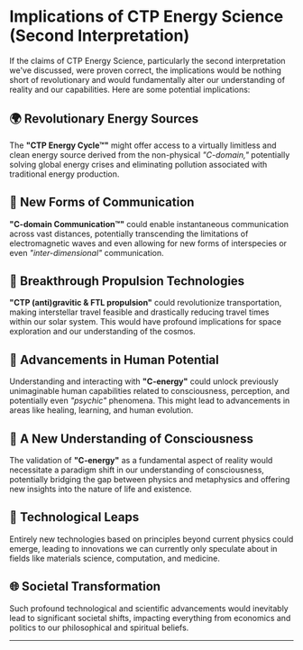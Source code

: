 # Implications of CTP Energy Science (Second Interpretation)

If the claims of CTP Energy Science, particularly the second interpretation we've discussed, were proven correct, the implications would be nothing short of revolutionary and would fundamentally alter our understanding of reality and our capabilities. Here are some potential implications:

## 🌍 Revolutionary Energy Sources
The **"CTP Energy Cycle™"** might offer access to a virtually limitless and clean energy source derived from the non-physical *"C-domain,"* potentially solving global energy crises and eliminating pollution associated with traditional energy production.

## 📡 New Forms of Communication
**"C-domain Communication™"** could enable instantaneous communication across vast distances, potentially transcending the limitations of electromagnetic waves and even allowing for new forms of interspecies or even *"inter-dimensional"* communication.

## 🚀 Breakthrough Propulsion Technologies
**"CTP (anti)gravitic & FTL propulsion"** could revolutionize transportation, making interstellar travel feasible and drastically reducing travel times within our solar system. This would have profound implications for space exploration and our understanding of the cosmos.

## 🧠 Advancements in Human Potential
Understanding and interacting with **"C-energy"** could unlock previously unimaginable human capabilities related to consciousness, perception, and potentially even *"psychic"* phenomena. This might lead to advancements in areas like healing, learning, and human evolution.

## 🧘 A New Understanding of Consciousness
The validation of **"C-energy"** as a fundamental aspect of reality would necessitate a paradigm shift in our understanding of consciousness, potentially bridging the gap between physics and metaphysics and offering new insights into the nature of life and existence.

## 🧪 Technological Leaps
Entirely new technologies based on principles beyond current physics could emerge, leading to innovations we can currently only speculate about in fields like materials science, computation, and medicine.

## 🌐 Societal Transformation
Such profound technological and scientific advancements would inevitably lead to significant societal shifts, impacting everything from economics and politics to our philosophical and spiritual beliefs.

---
